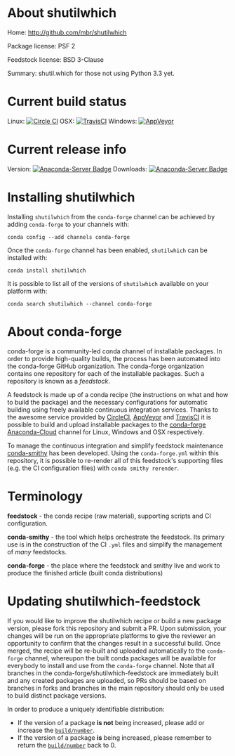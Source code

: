 About shutilwhich
=================

Home: http://github.com/mbr/shutilwhich

Package license: PSF 2

Feedstock license: BSD 3-Clause

Summary: shutil.which for those not using Python 3.3 yet.



Current build status
====================

Linux: [![Circle CI](https://circleci.com/gh/conda-forge/shutilwhich-feedstock.svg?style=shield)](https://circleci.com/gh/conda-forge/shutilwhich-feedstock)
OSX: [![TravisCI](https://travis-ci.org/conda-forge/shutilwhich-feedstock.svg?branch=master)](https://travis-ci.org/conda-forge/shutilwhich-feedstock)
Windows: [![AppVeyor](https://ci.appveyor.com/api/projects/status/github/conda-forge/shutilwhich-feedstock?svg=True)](https://ci.appveyor.com/project/conda-forge/shutilwhich-feedstock/branch/master)

Current release info
====================
Version: [![Anaconda-Server Badge](https://anaconda.org/conda-forge/shutilwhich/badges/version.svg)](https://anaconda.org/conda-forge/shutilwhich)
Downloads: [![Anaconda-Server Badge](https://anaconda.org/conda-forge/shutilwhich/badges/downloads.svg)](https://anaconda.org/conda-forge/shutilwhich)

Installing shutilwhich
======================

Installing `shutilwhich` from the `conda-forge` channel can be achieved by adding `conda-forge` to your channels with:

```
conda config --add channels conda-forge
```

Once the `conda-forge` channel has been enabled, `shutilwhich` can be installed with:

```
conda install shutilwhich
```

It is possible to list all of the versions of `shutilwhich` available on your platform with:

```
conda search shutilwhich --channel conda-forge
```


About conda-forge
=================

conda-forge is a community-led conda channel of installable packages.
In order to provide high-quality builds, the process has been automated into the
conda-forge GitHub organization. The conda-forge organization contains one repository
for each of the installable packages. Such a repository is known as a *feedstock*.

A feedstock is made up of a conda recipe (the instructions on what and how to build
the package) and the necessary configurations for automatic building using freely
available continuous integration services. Thanks to the awesome service provided by
[CircleCI](https://circleci.com/), [AppVeyor](http://www.appveyor.com/)
and [TravisCI](https://travis-ci.org/) it is possible to build and upload installable
packages to the [conda-forge](https://anaconda.org/conda-forge)
[Anaconda-Cloud](http://docs.anaconda.org/) channel for Linux, Windows and OSX respectively.

To manage the continuous integration and simplify feedstock maintenance
[conda-smithy](http://github.com/conda-forge/conda-smithy) has been developed.
Using the ``conda-forge.yml`` within this repository, it is possible to re-render all of
this feedstock's supporting files (e.g. the CI configuration files) with ``conda smithy rerender``.


Terminology
===========

**feedstock** - the conda recipe (raw material), supporting scripts and CI configuration.

**conda-smithy** - the tool which helps orchestrate the feedstock.
                   Its primary use is in the construction of the CI ``.yml`` files
                   and simplify the management of *many* feedstocks.

**conda-forge** - the place where the feedstock and smithy live and work to
                  produce the finished article (built conda distributions)


Updating shutilwhich-feedstock
==============================

If you would like to improve the shutilwhich recipe or build a new
package version, please fork this repository and submit a PR. Upon submission,
your changes will be run on the appropriate platforms to give the reviewer an
opportunity to confirm that the changes result in a successful build. Once
merged, the recipe will be re-built and uploaded automatically to the
`conda-forge` channel, whereupon the built conda packages will be available for
everybody to install and use from the `conda-forge` channel.
Note that all branches in the conda-forge/shutilwhich-feedstock are
immediately built and any created packages are uploaded, so PRs should be based
on branches in forks and branches in the main repository should only be used to
build distinct package versions.

In order to produce a uniquely identifiable distribution:
 * If the version of a package **is not** being increased, please add or increase
   the [``build/number``](http://conda.pydata.org/docs/building/meta-yaml.html#build-number-and-string).
 * If the version of a package **is** being increased, please remember to return
   the [``build/number``](http://conda.pydata.org/docs/building/meta-yaml.html#build-number-and-string)
   back to 0.
